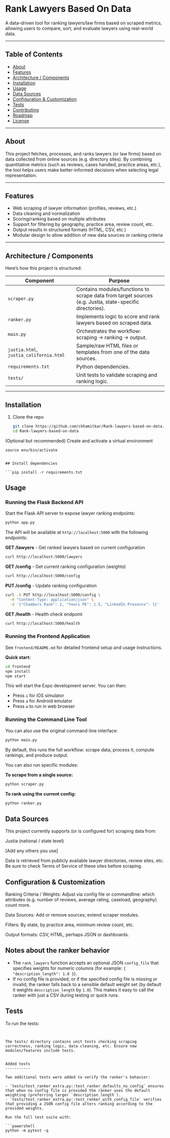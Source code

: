 # Rank Lawyers Based On Data

A data-driven tool for ranking lawyers/law firms based on scraped metrics, allowing users to compare, sort, and evaluate lawyers using real-world data.

---

## Table of Contents

- [About](#about)  
- [Features](#features)  
- [Architecture / Components](#architecture--components)  
- [Installation](#installation)  
- [Usage](#usage)  
- [Data Sources](#data-sources)  
- [Configuration & Customization](#configuration--customization)  
- [Tests](#tests)  
- [Contributing](#contributing)  
- [Roadmap](#roadmap)  
- [License](#license)  

---

## About

This project fetches, processes, and ranks lawyers (or law firms) based on data collected from online sources (e.g. directory sites). By combining quantitative metrics (such as reviews, cases handled, practice areas, etc.), the tool helps users make better-informed decisions when selecting legal representation.

---

## Features

- Web scraping of lawyer information (profiles, reviews, etc.)  
- Data cleaning and normalization  
- Scoring/ranking based on multiple attributes  
- Support for filtering by geography, practice area, review count, etc.  
- Output results in structured formats (HTML, CSV, etc.)  
- Modular design to allow addition of new data sources or ranking criteria  

---

## Architecture / Components

Here’s how this project is structured:

| Component | Purpose |
|---|---|
| `scraper.py` | Contains modules/functions to scrape data from target sources (e.g. Justia, state-specific directories). |
| `ranker.py` | Implements logic to score and rank lawyers based on scraped data. |
| `main.py` | Orchestrates the workflow: scraping → ranking → output. |
| `justia.html`, `justia_california.html` | Sample/raw HTML files or templates from one of the data sources. |
| `requirements.txt` | Python dependencies. |
| `tests/` | Unit tests to validate scraping and ranking logic. |

---

## Installation

1. Clone the repo  
   ```bash
   git clone https://github.com/ckhamitkar/Rank-lawyers-based-on-data.git
   cd Rank-lawyers-based-on-data

   
  (Optional but recommended) Create and activate a virtual environment

```python3 -m venv env
source env/bin/activate


## Install dependencies

```pip install -r requirements.txt
```

## Usage

### Running the Flask Backend API

Start the Flask API server to expose lawyer ranking endpoints:

```bash
python app.py
```

The API will be available at `http://localhost:5000` with the following endpoints:

**GET /lawyers** - Get ranked lawyers based on current configuration
```bash
curl http://localhost:5000/lawyers
```

**GET /config** - Get current ranking configuration (weights)
```bash
curl http://localhost:5000/config
```

**PUT /config** - Update ranking configuration
```bash
curl -X PUT http://localhost:5000/config \
  -H "Content-Type: application/json" \
  -d '{"Chambers Rank": 2, "Years PE": 1.5, "LinkedIn Presence": 1}'
```

**GET /health** - Health check endpoint
```bash
curl http://localhost:5000/health
```

### Running the Frontend Application

See `frontend/README.md` for detailed frontend setup and usage instructions.

**Quick start:**
```bash
cd frontend
npm install
npm start
```

This will start the Expo development server. You can then:
- Press `i` for iOS simulator
- Press `a` for Android emulator  
- Press `w` to run in web browser

### Running the Command Line Tool

You can also use the original command-line interface:

```bash
python main.py
```

By default, this runs the full workflow: scrape data, process it, compute rankings, and produce output.

You can also run specific modules:

**To scrape from a single source:**
```bash
python scraper.py
```

**To rank using the current config:**
```bash
python ranker.py
```

## Data Sources

This project currently supports (or is configured for) scraping data from:

Justia (national / state level)

[Add any others you use]

Data is retrieved from publicly available lawyer directories, review sites, etc. Be sure to check Terms of Service of these sites before scraping.

## Configuration & Customization

Ranking Criteria / Weights: Adjust via config file or commandline: which attributes (e.g. number of reviews, average rating, caseload, geography) count more.

Data Sources: Add or remove sources; extend scraper modules.

Filters: By state, by practice area, minimum review count, etc.

Output formats: CSV, HTML, perhaps JSON or dashboards.

Notes about the ranker behavior
--------------------------------

- The `rank_lawyers` function accepts an optional JSON `config_file` that specifies weights for numeric columns (for example: `{ "description_length": 1.0 }`).
- If no config file is provided, or if the specified config file is missing or invalid, the ranker falls back to a sensible default weight set (by default it weights `description_length` by `1.0`). This makes it easy to call the ranker with just a CSV during testing or quick runs.


## Tests

To run the tests:

```pytest


The tests/ directory contains unit tests checking scraping correctness, ranking logic, data cleaning, etc. Ensure new modules/features include tests.


Added tests
-----------

Two additional tests were added to verify the ranker's behavior:

- `tests/test_ranker_extra.py::test_ranker_defaults_no_config` ensures that when no config file is provided the ranker uses the default weighting (preferring larger `description_length`).
- `tests/test_ranker_extra.py::test_ranker_with_config_file` verifies that providing a JSON config file alters ranking according to the provided weights.

Run the full test suite with:

```powershell
python -m pytest -q
```
